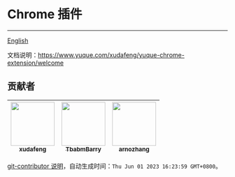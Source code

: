 # Chrome 插件

---

[English](README.en.md)

文档说明：https://www.yuque.com/xudafeng/yuque-chrome-extension/welcome

<!-- GITCONTRIBUTOR_START -->

## 贡献者

|[<img src="https://avatars.githubusercontent.com/u/1011681?v=4" width="100px;"/><br/><sub><b>xudafeng</b></sub>](https://github.com/xudafeng)<br/>|[<img src="https://avatars.githubusercontent.com/u/71264455?v=4" width="100px;"/><br/><sub><b>TbabmBarry</b></sub>](https://github.com/TbabmBarry)<br/>|[<img src="https://avatars.githubusercontent.com/u/2292646?v=4" width="100px;"/><br/><sub><b>arnozhang</b></sub>](https://github.com/arnozhang)<br/>|
| :---: | :---: | :---: |


[git-contributor 说明](https://github.com/xudafeng/git-contributor)，自动生成时间：`Thu Jun 01 2023 16:23:59 GMT+0800`。

<!-- GITCONTRIBUTOR_END -->

